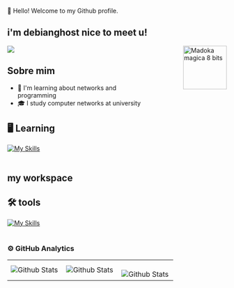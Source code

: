 👋 Hello! Welcome to my Github profile. <p align="center">

## i'm debianghost nice to meet u!

<img src="https://64.media.tumblr.com/92e72aba50aaf642921b1c2636540881/tumblr_mnb0sun4SX1s96b9jo1_500.gif" width="100" style="float: right; margin-left: 100px;" alt="Madoka magica 8 bits" />


![](https://komarev.com/ghpvc/?username=debianghost&color=006bed)

## Sobre mim

- 🤔 I'm learning about networks and programming
- 🎓 I study computer networks at university
  
## 🖥️ Learning

[![My Skills](https://skillicons.dev/icons?i=python,html,css)](https://skillicons.dev)<br><br>

## my workspace

## 🛠️ tools
[![My Skills](https://skillicons.dev/icons?i=vscode,mysql,github,linux)](https://skillicons.dev)<br><br>

### ⚙️ GitHub Analytics

<table>
  <tr>
    <td>
      <img
        align="left"
        src="https://github-readme-stats.vercel.app/api?username=debianghost&theme=dark&hide_border=false&include_all_commits=true"
        alt="Github Stats"
      />
    </td>
    <td>
      <img
        align="left"
        src="https://github-readme-stats.vercel.app/api/top-langs/?username=debianghost&theme=dark&hide_border=false&include_all_commits=true&count_private=true&layout=compact"
        alt="Github Stats"
      />
    </td>
    <td>
      <br />
      <img
        align="left"
        src="https://github-readme-streak-stats.herokuapp.com/?user=debianghost&theme=dark&hide_border=false"
        alt="Github Stats"
      />
    </td>
  </tr>
</table>
